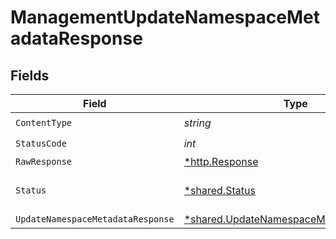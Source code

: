 # ManagementUpdateNamespaceMetadataResponse


## Fields

| Field                                                                                             | Type                                                                                              | Required                                                                                          | Description                                                                                       |
| ------------------------------------------------------------------------------------------------- | ------------------------------------------------------------------------------------------------- | ------------------------------------------------------------------------------------------------- | ------------------------------------------------------------------------------------------------- |
| `ContentType`                                                                                     | *string*                                                                                          | :heavy_check_mark:                                                                                | N/A                                                                                               |
| `StatusCode`                                                                                      | *int*                                                                                             | :heavy_check_mark:                                                                                | N/A                                                                                               |
| `RawResponse`                                                                                     | [*http.Response](https://pkg.go.dev/net/http#Response)                                            | :heavy_minus_sign:                                                                                | N/A                                                                                               |
| `Status`                                                                                          | [*shared.Status](../../models/shared/status.md)                                                   | :heavy_minus_sign:                                                                                | Default error response                                                                            |
| `UpdateNamespaceMetadataResponse`                                                                 | [*shared.UpdateNamespaceMetadataResponse](../../models/shared/updatenamespacemetadataresponse.md) | :heavy_minus_sign:                                                                                | OK                                                                                                |